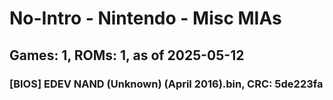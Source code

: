 # No-Intro - Nintendo - Misc MIAs
## Games: 1, ROMs: 1, as of 2025-05-12

### [BIOS] EDEV NAND (Unknown) (April 2016).bin, CRC: 5de223fa
